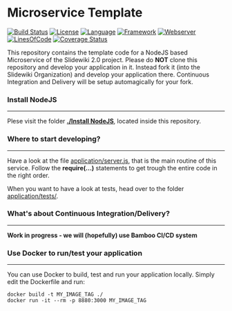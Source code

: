 # Microservice Template #
[![Build Status](https://snap-ci.com/slidewiki/Microservice-Template/branch/master/build_image)](https://snap-ci.com/slidewiki/Microservice-Template/branch/master)
[![License](https://img.shields.io/badge/License-GPLv3-green.svg)](https://github.com/slidewiki/Microservice-Template/blob/master/LICENSE)
[![Language](https://img.shields.io/badge/Language-Javascript%20ECMA2015-lightgrey.svg)](https://developer.mozilla.org/en-US/docs/Web/JavaScript)
[![Framework](https://img.shields.io/badge/Framework-NodeJS%205.5.0-blue.svg)](https://nodejs.org/)
[![Webserver](https://img.shields.io/badge/Webserver-Hapi%2013.0.0-blue.svg)](http://hapijs.com/)
[![LinesOfCode](https://img.shields.io/badge/LOC-278-lightgrey.svg)](https://github.com/slidewiki/Microservice-Template/blob/master/application/package.json)
[![Coverage Status](https://coveralls.io/repos/github/slidewiki/Microservice-Template/badge.svg?branch=master)](https://coveralls.io/github/slidewiki/Microservice-Template?branch=master)

This repository contains the template code for a NodeJS based Microservice of the Slidewiki 2.0 project. Please do **NOT** clone this repository and develop your application in it. Instead fork it (into the Slidewiki Organization) and develop your application there. Continuous Integration and Delivery will be setup automagically for your fork.

### Install NodeJS ###
---
Plese visit the folder [**./Install NodeJS**](https://github.com/slidewiki/Microservice-Template/tree/master/Install%20NodeJS), located inside this repository.

### Where to start developing? ###
---
Have a look at the file [application/server.js](https://github.com/slidewiki/Microservice-Template/blob/master/application/server.js), that is the main routine of this service. Follow the **require(...)** statements to get trough the entire code in the right order.

When you want to have a look at tests, head over to the folder [application/tests/](https://github.com/slidewiki/Microservice-Template/tree/master/application/tests).

### What's about Continuous Integration/Delivery? ###
---
**Work in progress - we will (hopefully) use Bamboo CI/CD system**

### Use Docker to run/test your application ###
---
You can use Docker to build, test and run your application locally. Simply edit the Dockerfile and run:

```
docker build -t MY_IMAGE_TAG ./
docker run -it --rm -p 8880:3000 MY_IMAGE_TAG
```
